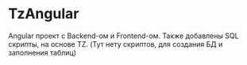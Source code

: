 # TzAngular
Angular проект с Backend-ом и Frontend-ом. Также добавлены SQL скрипты, на основе TZ. (Тут нету скриптов, для создания БД и заполнения таблиц)
